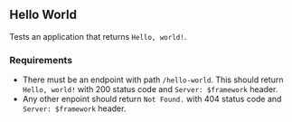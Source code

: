 ## Hello World
Tests an application that returns `Hello, world!`. 

### Requirements
- There must be an endpoint with path `/hello-world`. This should return `Hello, world!` with 200 status code and `Server: $framework` header.
- Any other enpoint should return `Not Found.` with 404 status code and `Server: $framework` header.